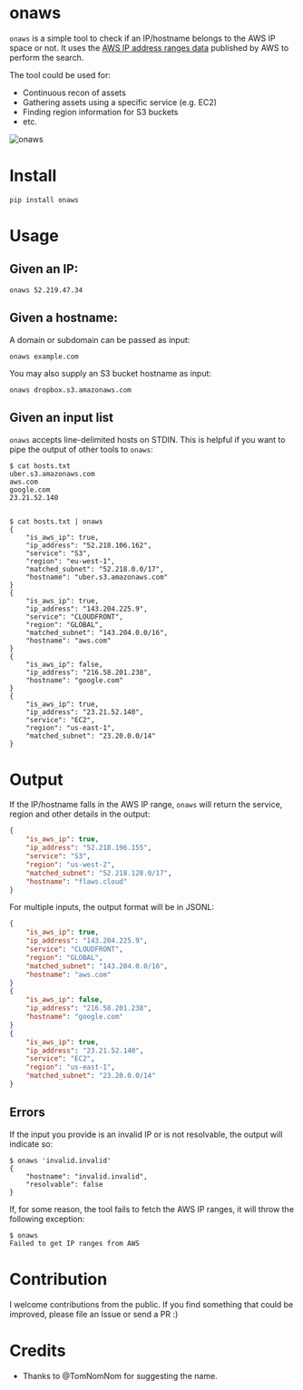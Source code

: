 # onaws

`onaws` is a simple tool to check if an IP/hostname belongs to the AWS IP space or not. It uses the [AWS IP address ranges data](https://docs.aws.amazon.com/general/latest/gr/aws-ip-ranges.html) published by AWS to perform the search.

The tool could be used for:

- Continuous recon of assets
- Gathering assets using a specific service (e.g. EC2)
- Finding region information for S3 buckets
- etc.

![onaws](https://user-images.githubusercontent.com/3582096/123629032-684ff600-d831-11eb-8e22-7ab4bbac03e1.png)

# Install

```shell
pip install onaws
```

# Usage

## Given an IP:
```shell
onaws 52.219.47.34
```

## Given a hostname:

A domain or subdomain can be passed as input:

```shell
onaws example.com
```

You may also supply an S3 bucket hostname as input:

```shell
onaws dropbox.s3.amazonaws.com
```

## Given an input list

`onaws` accepts line-delimited hosts on STDIN. This is helpful if you want to pipe the output of other tools to `onaws`:

```shell
$ cat hosts.txt
uber.s3.amazonaws.com
aws.com
google.com
23.21.52.140


$ cat hosts.txt | onaws
{
    "is_aws_ip": true,
    "ip_address": "52.218.106.162",
    "service": "S3",
    "region": "eu-west-1",
    "matched_subnet": "52.218.0.0/17",
    "hostname": "uber.s3.amazonaws.com"
}
{
    "is_aws_ip": true,
    "ip_address": "143.204.225.9",
    "service": "CLOUDFRONT",
    "region": "GLOBAL",
    "matched_subnet": "143.204.0.0/16",
    "hostname": "aws.com"
}
{
    "is_aws_ip": false,
    "ip_address": "216.58.201.238",
    "hostname": "google.com"
}
{
    "is_aws_ip": true,
    "ip_address": "23.21.52.140",
    "service": "EC2",
    "region": "us-east-1",
    "matched_subnet": "23.20.0.0/14"
}
```

# Output

If the IP/hostname falls in the AWS IP range, `onaws` will return the service, region and other details in the output:

```json
{
    "is_aws_ip": true,
    "ip_address": "52.218.196.155",
    "service": "S3",
    "region": "us-west-2",
    "matched_subnet": "52.218.128.0/17",
    "hostname": "flaws.cloud"
}
```

For multiple inputs, the output format will be in JSONL:

```json
{
    "is_aws_ip": true,
    "ip_address": "143.204.225.9",
    "service": "CLOUDFRONT",
    "region": "GLOBAL",
    "matched_subnet": "143.204.0.0/16",
    "hostname": "aws.com"
}
{
    "is_aws_ip": false,
    "ip_address": "216.58.201.238",
    "hostname": "google.com"
}
{
    "is_aws_ip": true,
    "ip_address": "23.21.52.140",
    "service": "EC2",
    "region": "us-east-1",
    "matched_subnet": "23.20.0.0/14"
}
```

## Errors

If the input you provide is an invalid IP or is not resolvable, the output will indicate so:

```shell
$ onaws 'invalid.invalid'
{
    "hostname": "invalid.invalid",
    "resolvable": false
}
```

If, for some reason, the tool fails to fetch the AWS IP ranges, it will throw the following exception:

```shell
$ onaws
Failed to get IP ranges from AWS
```

# Contribution

I welcome contributions from the public. If you find something that could be improved, please file an Issue or send a PR :)

# Credits

- Thanks to @TomNomNom for suggesting the name.
